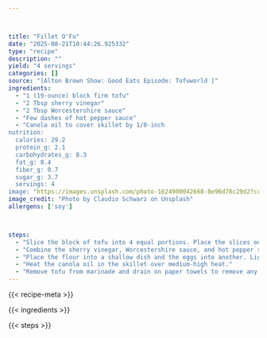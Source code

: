 ```yaml
---



title: "Fillet O'Fu"
date: "2025-08-21T10:44:26.925332"
type: "recipe"
description: ""
yield: "4 servings"
categories: []
source: "[Alton Brown Show: Good Eats Episode: Tofuworld ]"
ingredients:
  - "1 (19-ounce) block firm tofu"
  - "2 Tbsp sherry vinegar"
  - "2 Tbsp Worcestershire sauce"
  - "Few dashes of hot pepper sauce"
  - "Canola oil to cover skillet by 1/8-inch
nutrition:
  calories: 29.2
  protein_g: 2.1
  carbohydrates_g: 8.3
  fat_g: 8.4
  fiber_g: 0.7
  sugar_g: 3.7
  servings: 4
image: "https://images.unsplash.com/photo-1624900042668-8e96d78c29d2?crop=entropy&cs=tinysrgb&fit=max&fm=jpg&ixid=M3w3OTQ5MzV8MHwxfHNlYXJjaHwxfHxmaWxsZXQlMjBvJTIwZm9vZHxlbnwxfDB8fHwxNzU1Nzk1OTAxfDA&ixlib=rb-4.1.0&q=80&w=1080"
image_credit: "Photo by Claudio Schwarz on Unsplash"
allergens: ['soy']



steps:
  - "Slice the block of tofu into 4 equal portions. Place the slices on paper towels and fold the towels over in both directions to cover the tofu. Place a baking sheet on top of the tofu and weigh it down with a 28-ounce can of tomatoes for 1 hour."
  - "Combine the sherry vinegar, Worcestershire sauce, and hot pepper sauce and place the tofu into the marinade. Marinate for 15 minutes on each side."
  - "Place the flour into a shallow dish and the eggs into another. Lightly beat the eggs."
  - "Heat the canola oil in the skillet over medium-high heat."
  - "Remove tofu from marinade and drain on paper towels to remove any excess marinade. Lightly dredge the tofu in the flour, knocking off any excess flour and slide into the eggs until completely, but thinly, coated on both sides. Slide tofu gently into the hot oil and fry for 2 minutes until golden brown and delicious. Flip the tofu using the tongs, and cook for another 2 minutes."
---
```


{{< recipe-meta >}}

{{< ingredients >}}

{{< steps >}}
